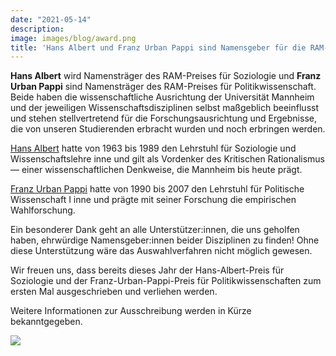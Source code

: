 ```yaml
---
date: "2021-05-14"
description: 
image: images/blog/award.png
title: 'Hans Albert und Franz Urban Pappi sind Namensgeber für die RAM-Preise in Politikwissenschaft und Soziologie!'
---
```



**Hans Albert** wird Namensträger des RAM-Preises für Soziologie und **Franz Urban Pappi** sind Namensträger des RAM-Preises für Politikwissenschaft. Beide haben die wissenschaftliche Ausrichtung der Universität Mannheim und der jeweiligen Wissenschaftsdisziplinen selbst maßgeblich beeinflusst und stehen stellvertretend für die Forschungsausrichtung und Ergebnisse, die von unseren Studierenden erbracht wurden und noch erbringen werden.

[Hans Albert](https://www.uni-mannheim.de/newsroom/presse/pressemitteilungen/2021/februar/hans-albert-wird-100/) hatte von 1963 bis 1989 den Lehrstuhl für Soziologie und Wissenschaftslehre inne und gilt als Vordenker des Kritischen Rationalismus — einer wissenschaftlichen Denkweise, die Mannheim bis heute prägt.

[Franz Urban Pappi](ttps://www.mzes.uni-mannheim.de/d7/de/profiles/franz-pappi) hatte von 1990 bis 2007 den Lehrstuhl für Politische Wissenschaft I inne und prägte mit seiner Forschung die empirischen Wahlforschung.

Ein besonderer Dank geht an alle Unterstützer:innen, die uns geholfen haben, ehrwürdige Namensgeber:innen beider Disziplinen zu finden! Ohne diese Unterstützung wäre das Auswahlverfahren nicht möglich gewesen.

Wir freuen uns, dass bereits dieses Jahr der Hans-Albert-Preis für Soziologie und der Franz-Urban-Pappi-Preis für Politikwissenschaften zum ersten Mal ausgeschrieben und verliehen werden.

Weitere Informationen zur Ausschreibung werden in Kürze bekanntgegeben.

![](/images/blog/awards2021.png)